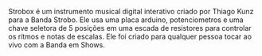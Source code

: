 Strobox é um instrumento musical digital interativo criado por Thiago Kunz para a Banda Strobo. Ele usa uma placa arduino, potenciometros e uma chave seletora de 5 posições em uma escada de resistores para controlar os rítmos e notas de escalas. Ele foi criado para qualquer pessoa tocar ao vivo com a Banda em Shows.
